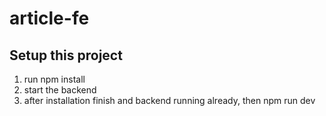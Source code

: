# article-fe

## Setup this project
1. run npm install
2. start the backend
3. after installation finish and backend running already, then npm run dev